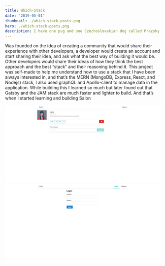 ```yaml
---
title: Which-Stack
date: "2019-05-01"
thumbnail: ./which-stack-posts.png
hero: ./which-stack-posts.png
description: I have one pug and one Czechoslovakian dog called Prazsky krysarik.
---
```


Was founded on the idea of creating a community that would share their experience with other developers, a developer would create an account and start sharing their idea, and ask what the best way of building it would be. Other developers would share their ideas of how they think the best approach and the best “stack” and their reasoning behind it.
This project was self-made to help me understand how to use a stack that I have been always interested in, and that’s the MERN (MongoDB, Express, React, and Nodejs) stack, I also used graphQL and Apollo-client to manage data in the application.
While building this I learned so much but later found out that Gatsby and the JAM stack are much faster and lighter to build. And that’s when I started learning and building Salon

![which-stack login](./which-stack-comments.png)
![which-stack login](./which-stack-login.png)
